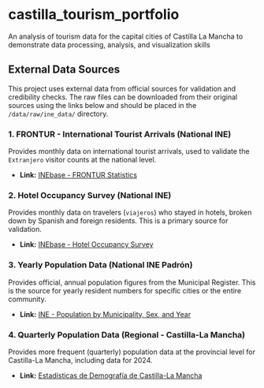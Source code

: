 # castilla_tourism_portfolio
An analysis of tourism data for the capital cities of Castilla La Mancha to demonstrate data processing, analysis, and visualization skills





## External Data Sources

This project uses external data from official sources for validation and credibility checks. The raw files can be downloaded from their original sources using the links below and should be placed in the `/data/raw/ine_data/` directory.

### 1. FRONTUR - International Tourist Arrivals (National INE)
Provides monthly data on international tourist arrivals, used to validate the `Extranjero` visitor counts at the national level.
- **Link:** [INEbase - FRONTUR Statistics](https://www.ine.es/dyngs/INEbase/es/operacion.htm?c=Estadistica_C&cid=1254736176996&menu=ultiDatos&idp=1254735576863)

### 2. Hotel Occupancy Survey (National INE)
Provides monthly data on travelers (`viajeros`) who stayed in hotels, broken down by Spanish and foreign residents. This is a primary source for validation.
- **Link:** [INEbase - Hotel Occupancy Survey](https://www.ine.es/dynt3/inebase/es/index.htm?padre=238&dh=1)

### 3. Yearly Population Data (National INE Padrón)
Provides official, annual population figures from the Municipal Register. This is the source for yearly resident numbers for specific cities or the entire community.
- **Link:** [INE - Population by Municipality, Sex, and Year](https://www.ine.es/jaxiT3/Tabla.htm?t=2902&L=0)

### 4. Quarterly Population Data (Regional - Castilla-La Mancha)
Provides more frequent (quarterly) population data at the provincial level for Castilla-La Mancha, including data for 2024.
- **Link:** [Estadísticas de Demografía de Castilla-La Mancha](https://estadistica.castillalamancha.es/estadisticas-por-temas/demografia)
